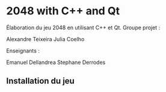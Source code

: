 # 2048 with C++ and Qt

Élaboration du jeu 2048 en utilisant C++ et Qt.
Groupe projet :

Alexandre Teixeira
Julia Coelho

Enseignants :

Emanuel Dellandrea
Stephane Derrodes

## Installation du jeu
